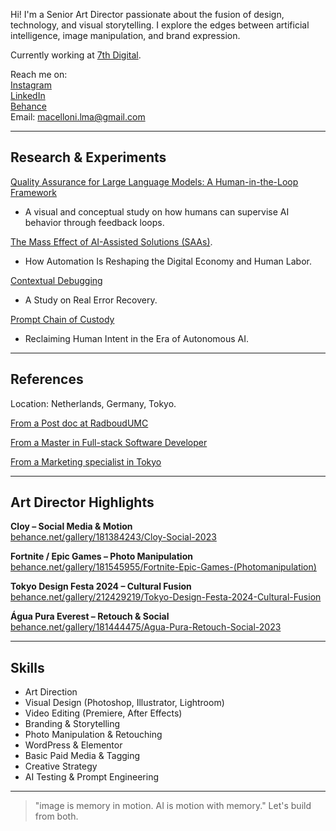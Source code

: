 Hi! I'm a Senior Art Director passionate about the fusion of design, technology, and visual storytelling. I explore the edges between artificial intelligence, image manipulation, and brand expression.

Currently working at [7th Digital](https://www.7th.digital).

Reach me on:  
[Instagram](https://www.instagram.com/lmacelloni/)  
[LinkedIn](https://www.linkedin.com/in/lucas-macelloni/)  
[Behance](https://www.behance.net/lmacelloni)  
Email: macelloni.lma@gmail.com  

---

## Research & Experiments

[Quality Assurance for Large Language Models: A Human-in-the-Loop Framework](https://gist.github.com/lmacelloni/8cfefc9e32e7eb5bb719b0759d337d14)
- A visual and conceptual study on how humans can supervise AI behavior through feedback loops.

[The Mass Effect of AI-Assisted Solutions (SAAs)](https://gist.github.com/lmacelloni/0ecc5a9dde6c2ae4ca38196876f48f86).
- How Automation Is Reshaping the Digital Economy and Human Labor.
  
[Contextual Debugging](https://gist.github.com/lmacelloni/da35a2c8ba3a1d5acd9b593411e5950a)
- A Study on Real Error Recovery.
  
[Prompt Chain of Custody](https://gist.github.com/lmacelloni/bcbfe809e58e1920ff9d456eb277d192)
- Reclaiming Human Intent in the Era of Autonomous AI.

---
## References

Location: Netherlands, Germany, Tokyo.

[From a Post doc at RadboudUMC](https://drive.google.com/file/d/12667xDKQHZHhdY0CJoUVv5S3E5Mb2bee/view?usp=sharing)

[From a Master in Full-stack Software Developer](https://drive.google.com/file/d/1cu3HPCqnk92Q5YsXUHaRlsfhJug6b2uT/view?usp=sharing)

[From a Marketing specialist in Tokyo](https://drive.google.com/file/d/1_VombdpedNwvtXa4A4QwUZ-vxFH43lDz/view?usp=sharing)

---
## Art Director Highlights

**Cloy – Social Media & Motion**  
[behance.net/gallery/181384243/Cloy-Social-2023](https://www.behance.net/gallery/181384243/Cloy-Social-2023)

**Fortnite / Epic Games – Photo Manipulation**  
[behance.net/gallery/181545955/Fortnite-Epic-Games-(Photomanipulation)](https://www.behance.net/gallery/181545955/Fortnite-Epic-Games-(Photomanipulation))

**Tokyo Design Festa 2024 – Cultural Fusion**  
[behance.net/gallery/212429219/Tokyo-Design-Festa-2024-Cultural-Fusion](https://www.behance.net/gallery/212429219/Tokyo-Design-Festa-2024-Cultural-Fusion)

**Água Pura Everest – Retouch & Social**  
[behance.net/gallery/181444475/Agua-Pura-Retouch-Social-2023](https://www.behance.net/gallery/181444475/Agua-Pura-Retouch-Social-2023)

---

## Skills

- Art Direction  
- Visual Design (Photoshop, Illustrator, Lightroom)  
- Video Editing (Premiere, After Effects)  
- Branding & Storytelling  
- Photo Manipulation & Retouching  
- WordPress & Elementor  
- Basic Paid Media & Tagging  
- Creative Strategy  
- AI Testing & Prompt Engineering

---

> "image is memory in motion. AI is motion with memory."
> Let's build from both.
